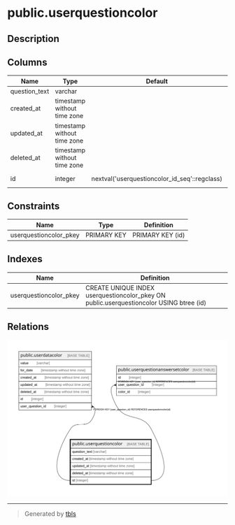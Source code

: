 # public.userquestioncolor

## Description

## Columns

| Name | Type | Default | Nullable | Children | Parents | Comment |
| ---- | ---- | ------- | -------- | -------- | ------- | ------- |
| question_text | varchar |  | false |  |  |  |
| created_at | timestamp without time zone |  | false |  |  |  |
| updated_at | timestamp without time zone |  | true |  |  |  |
| deleted_at | timestamp without time zone |  | true |  |  |  |
| id | integer | nextval('userquestioncolor_id_seq'::regclass) | false | [public.userdatacolor](public.userdatacolor.md) [public.userquestionanswersetcolor](public.userquestionanswersetcolor.md) |  |  |

## Constraints

| Name | Type | Definition |
| ---- | ---- | ---------- |
| userquestioncolor_pkey | PRIMARY KEY | PRIMARY KEY (id) |

## Indexes

| Name | Definition |
| ---- | ---------- |
| userquestioncolor_pkey | CREATE UNIQUE INDEX userquestioncolor_pkey ON public.userquestioncolor USING btree (id) |

## Relations

![er](public.userquestioncolor.svg)

---

> Generated by [tbls](https://github.com/k1LoW/tbls)
